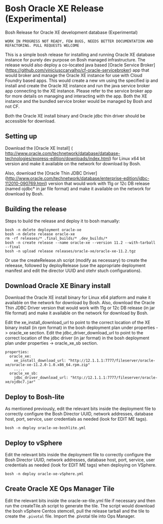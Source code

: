 # Bosh Oracle XE Release (Experimental)

Bosh Release for Oracle XE development database (Experimental)

`WORK IN PROGRESS NOT READY, FEW BUGS, NEEDS BETTER DOCUMENTATION AND REFACTORING. PULL REQUESTS WELCOME`	

This is a simple bosh release for installing and running Oracle XE database instance for purely dev purpose on Bosh managed infrastructure. The release would also deploy a co-located java based [Oracle Service Broker] (https://github.com/viniciusccarvalho/cf-oracle-servicebroker) app that would broker and manage the Oracle XE instance for use with Cloud Foundry based apps. This would create a new vm using the specified ip and install and create the Oracle XE instance and run the java service broker app connecting to the XE instance. Please refer to the service broker app for more details on managing and interacting with the app. Both the XE instance and the bundled service broker would be managed by Bosh and not CF.

Both the Oracle XE install binary and Oracle jdbc thin driver should be accessible for download.

## Setting up

Download the [Oracle XE Install] ( http://www.oracle.com/technetwork/database/database-technologies/express-edition/downloads/index.html) for Linux x64 bit version and make it available on the network for download by Bosh.

Also, download the [Oracle Thin JDBC Driver] (http://www.oracle.com/technetwork/database/enterprise-edition/jdbc-112010-090769.html) version that would work with 11g or 12c DB release (named ojdbc\* in jar file format) and make it available on the network for download by Bosh.

## Building the release

Steps to build the release and deploy it to bosh manually:

```
bosh -n delete deployment oracle-xe
bosh -n delete release oracle-xe
rm -rf releases/* .final_builds/* .dev_builds/*
bosh -n create release --name oracle-xe --version 11.2 --with-tarball --final
bosh -n upload release releases/oracle-xe/oracle-xe-11.2.tgz
```
Or use the createRelease.sh script (modify as necessary) to create the releease, followed by deployRelease (use the appropriate deployment manifest and edit the director UUID and otehr stuch configurations).

## Download Oracle XE Binary install
Download the Oracle XE install binary for Linux x64 platform and make it available on the network for download by Bosh.
Also, download the Oracle Thin JDBC Driver version that would work with 11g or 12c DB release (in jar file format) and make it available on the network for download by Bosh.

Edit the xe_install_download_url to point to the correct location of the XE binary install (in rpm format) in the bosh deployment plan under properties -> oracle_xe section.
Edit the jdbc_driver_download_url to point to the correct location of the jdbc driver (in jar format) in the bosh deployment plan under properties -> oracle_xe_sb section.

```
properties:
  oracle_xe:
    xe_install_download_url: "http://12.1.1.1:7777/fileserver/oracle-xe/oracle-xe-11.2.0-1.0.x86_64.rpm.zip" 
    .....
  oracle_xe_sb:
    jdbc_driver_download_url: "http://12.1.1.1:7777/fileserver/oracle-xe/ojdbc7.jar"  
```

## Deploy to Bosh-lite
As mentioned previously, edit the relevant bits inside the deployment file to correctly configure the Bosh Director UUID, network addresses, database host, port, service, user credentials as needed (look for EDIT ME tags).
```
bosh -n deploy oracle-xe-boshlite.yml
```

## Deploy to vSphere
Edit the relevant bits inside the deployment file to correctly configure the Bosh Director UUID, network addresses, database host, port, service, user credentials as needed (look for EDIT ME tags) when deploying on VSphere.
```
bosh -n deploy oracle-xe-vSphere.yml
```

## Create Oracle XE Ops Manager Tile
Edit the relevant bits inside the oracle-xe-tile.yml file if necessary and then run the createTile.sh script to generate the tile.
The script would download the bosh vSphere Centos stemcell, pull the release tarball and the tile to create the `.pivotal` file.
Import the .pivotal tile into Ops Manager.


